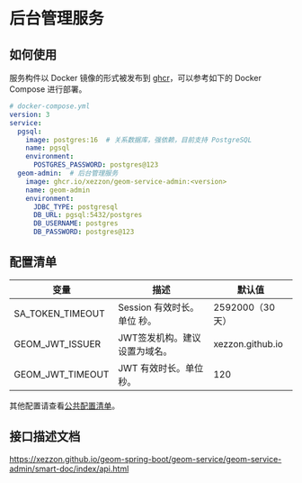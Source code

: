 # 后台管理服务

## 如何使用

服务构件以 Docker 镜像的形式被发布到 [ghcr](https://ghcr.io)，可以参考如下的 Docker Compose 进行部署。

```yaml
# docker-compose.yml
version: 3
service:
  pgsql:
    image: postgres:16  # 关系数据库，强依赖，目前支持 PostgreSQL
    name: pgsql
    environment:
      POSTGRES_PASSWORD: postgres@123
  geom-admin:  # 后台管理服务
    image: ghcr.io/xezzon/geom-service-admin:<version>
    name: geom-admin
    environment:
      JDBC_TYPE: postgresql
      DB_URL: pgsql:5432/postgres
      DB_USERNAME: postgres
      DB_PASSWORD: postgres@123
```

## 配置清单

| 变量               | 描述                                                                      | 默认值              |
|------------------|-------------------------------------------------------------------------|------------------|
| SA_TOKEN_TIMEOUT | Session 有效时长。单位 秒。                                                      | 2592000（30天）     |
| GEOM_JWT_ISSUER  | JWT签发机构。建议设置为域名。                                                        | xezzon.github.io |
| GEOM_JWT_TIMEOUT | JWT 有效时长。单位 秒。                                                          | 120              |

其他配置请查看[公共配置清单](../../geom-spring-boot-starter/README.md)。

## 接口描述文档

https://xezzon.github.io/geom-spring-boot/geom-service/geom-service-admin/smart-doc/index/api.html

